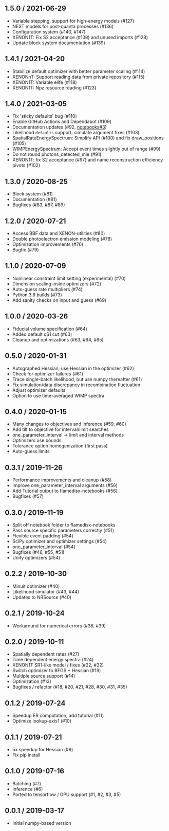 1.5.0 / 2021-06-29
------------------
- Variable stepping, support for high-energy models (#127)
- NEST models for post-quanta processes (#136)
- Configuration system (#140, #147)
- XENON1T: Fix S2 acceptance (#138) and unused imports (#128)
- Update block system documentation (#139)

1.4.1 / 2021-04-20
------------------
- Stabilize default optimizer with better parameter scaling (#114)
- XENONnT: Support reading data from private repository (#115)
- XENON1T: Variable elife (#118)
- XENON1T: Npz resource reading (#123)

1.4.0 / 2021-03-05
------------------
- Fix 'sticky defaults' bug (#110)
- Enable GitHub Actions and Dependabot (#109)
- Documentation updates (#92, [notebooks#3](https://github.com/FlamTeam/flamedisx-notebooks/pull/3))
- Likelihood `defaults` support, simulate argument fixes (#103)
- SpatialRateEnergySpectrum: Simplify API (#100) and fix draw_positions (#105)
- WIMPEnergySpectrum: Accept event times slightly out of range (#99)
- Do not round photons_detected_mle (#91)
- XENON1T: fix S2 acceptance (#97) and name reconstruction efficiency pivots (#102)

1.3.0 / 2020-08-25
------------------
- Block system (#81)
- Documentation (#81)
- Bugfixes (#83, #87, #89)

1.2.0 / 2020-07-21
------------------
- Access BBF data and XENON-utilities (#80)
- Double photoelectron emission modeling (#78)
- Optimization improvements (#76)
- Bugfix (#79)

1.1.0 / 2020-07-09
------------------
- Nonlinear constraint limit setting (experimental) (#70)
- Dimension scaling inside optimizers (#72)
- Auto-guess rate multipliers (#74)
- Python 3.8 builds (#73)
- Add sanity checks on input and guess (#69)

1.0.0 / 2020-03-26
------------------
- Fiducial volume specification (#64)
- Added default cS1 cut (#63)
- Cleanup and optimizations (#63, #64, #65)

0.5.0 / 2020-01-31
------------------
- Autographed Hessian; use Hessian in the optimizer (#62)
- Check for optimizer failures (#61)
- Trace single-batch likelihood, but use numpy thereafter (#61)
- Fix simulation/data discrepancy in recombination fluctuation
- Adjust optimizer defaults
- Option to use time-averaged WIMP spectra

0.4.0 / 2020-01-15
-------------------
- Many changes to objectives and inference (#59, #60)
- Add tilt to objective for interval/limit searches
- one_parameter_interval -> limit and interval methods
- Optimizers use bounds
- Tolerance option homogenization (first pass)
- Auto-guess limits

0.3.1 / 2019-11-26
------------------
- Performance improvements and cleanup (#58)
- Improve one_parameter_interval arguments (#56)
- Add Tutorial output to flamedisx-notebooks (#56)
- Bugfixes (#57)

0.3.0 / 2019-11-19
------------------
- Split off notebook folder to flamedisx-notebooks
- Pass source specific parameters correctly (#51)
- Flexible event padding (#54)
- SciPy optimizer and optimizer settings (#54)
- one_parameter_interval (#54)
- Bugfixes (#46, #55, #51)
- Unify optimizers (#54)

0.2.2 / 2019-10-30
------------------
- Minuit optimizer (#40)
- Likelihood simulator (#43, #44)
- Updates to NRSource (#40)

0.2.1 / 2019-10-24
------------------
- Workaround for numerical errors (#38, #39)

0.2.0 / 2019-10-11
------------------
- Spatially dependent rates (#27)
- Time dependent energy spectra (#24)
- XENON1T SR1-like model / fixes (#22, #32)
- Switch optimizer to BFGS + Hessian (#19)
- Multiple source support (#14)
- Optimization (#13)
- Bugfixes / refactor (#18, #20, #21, #28, #30, #31, #35)

0.1.2 / 2019-07-24
-------------------
- Speedup ER computation, add tutorial (#11)
- Optimize lookup-axis1 (#10)

0.1.1 / 2019-07-21
-------------------
- 5x speedup for Hessian (#9)
- Fix pip install

0.1.0 / 2019-07-16
-------------------
- Batching (#7)
- Inference (#6)
- Ported to tensorflow / GPU support (#1, #2, #3, #5)

0.0.1 / 2019-03-17
------------------
- Initial numpy-based version
